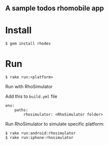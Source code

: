 A sample todos rhomobile app
---

Install
===

```
$ gem install rhodes
```

Run
===
```
$ rake run:<platform>
```

Run with RhoSimulator

Add this to `build.yml` file
```
env:
    paths:
        rhosimulator: <RhoSimulator folder>
```

Run RhoSimulator to simulate specific platform:

```
$ rake run:android:rhosimulator 
$ rake run:iphone:rhosimulator
```
